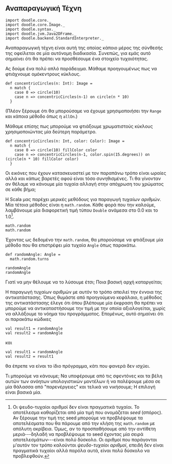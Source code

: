 ## Αναπαραγωγική Τέχνη

```tut:invisible
import doodle.core._
import doodle.core.Image._
import doodle.syntax._
import doodle.jvm.Java2DFrame._
import doodle.backend.StandardInterpreter._
```

Αναπαραγωγική τέχνη είναι αυτή της οποίας κάποιο μέρος της σύνθεσής της οφείλεται σε μία αυτόνομη διαδικασία. Συνεπώς, για εμάς αυτό σημαίνει ότι θα πρέπει να προσθέσουμε ένα στοιχείο τυχαιότητας.

Ας δούμε ένα πολύ απλό παράδειγμα. Μάθαμε προηγουμένως πως να φτιάχνουμε ομόκεντρους κύκλους.

```tut:silent:book
def concentricCircles(n: Int): Image =
  n match {
    case 0 => circle(10)
    case n => concentricCircles(n-1) on circle(n * 10) 
  }
```

(Πλέον ξέρουμε ότι θα μπορούσαμε να έχουμε χρησιμοποιήσει την `Range` και κάποια μέθοδο όπως η `allOn`.)

Μάθαμε επίσης πως μπορούμε να φτιάξουμε χρωματιστούς κύκλους χρησιμοποιώντας μία δεύτερη παράμετρο.

```tut:silent:book
def concentricCircles(n: Int, color: Color): Image =
  n match {
    case 0 => circle(10) fillColor color
    case n => concentricCircles(n-1, color.spin(15.degrees)) on (circle(n * 10) fillColor color) 
  }
```

Οι εικόνες που έχουν κατασκευαστεί με τον παραπάνω τρόπο είναι ωραίες αλλά και κάπως βαρετές αφού είναι τόσο συνηθισμένες. Τι θα γίνονταν αν θέλαμε να κάνουμε μία τυχαία αλλαγή στην απόχρωση του χρώματος σε κάθε βήμα;

Η Scala μας παρέχει μερικές μεθόδους για παραγωγή *τυχαίων αριθμών*. Μία τέτοια μέθοδος είναι η `math.random`. Κάθε φορά που την καλούμε, λαμβάνουμε μία διαφορετική τιμή τύπου `Double` ανάμεσα στο 0.0 και το 1.0[^ψευδο-τυχαίοι].

[^ψευδο-τυχαίοι]: Οι ψευδο-τυχαίοι αριθμοί δεν είναι πραγματικά τυχαίοι. Το αποτέλεσμα καθορίζεται από μία τιμή που ονομάζεται *seed* (σπόρος). Αν ξέρουμε την τιμή της seed μπορούμε να προβλέψουμε τα αποτελέσματα που θα πάρουμε από την κλήση της `math.random` με απόλυτη ακρίβεια. Όμως, αν το προσπαθήσουμε από την αντίθετη μεριά---δηλαδή να προβλέψουμε το seed έχοντας μία σειρά αποτελεσμάτων---είναι πολύ δύσκολο. Οι αριθμοί που παράγονται μ'αυτόν τον τρόπο καλούνται *ψευδο-τυχαίοι αριθμοί*, επειδή δεν είναι πραγματικά τυχαίοι αλλά παρόλα αυτά, είναι πολύ δύσκολο να προβλεφθούν.

```tut:book
math.random
math.random
```

Έχοντας ως δεδομένο την `math.random`, θα μπορούσαμε να φτιάξουμε μία μέθοδο που θα επιστρέφει μία τυχαία `Angle` όπως παρακάτω.

```tut:book
def randomAngle: Angle = 
  math.random.turns
  
randomAngle
randomAngle
```

Γιατί να μην θέλουμε να το λύσουμε έτσι; Ποια βασική αρχή καταργείται;

<div class="solution">
Η παραγωγή τυχαίων αριθμών με αυτόν το τρόπο απειλεί την έννοια της αντικατάστασης. Όπως θυμάστε από προηγούμενο κεφάλαιο, η μέθοδος της αντικατάστασης έλεγε ότι όπου βλέπουμε μία έκφραση θα πρέπει να μπορούμε να αντικαταστήσουμε την τιμή με την οποία αξιολογείται, χωρίς να αλλάξουμε το νόημα του προγράμματος. Επομένως, αυτό σημαίνει ότι οι παρακάτω κώδικες

```tut:book
val result1 = randomAngle
val result2 = randomAngle
```

και

```tut:book
val result1 = randomAngle
val result2 = result1
```

θα έπρεπε να είναι το ίδιο πρόγραμμα, κάτι που φανερά δεν ισχύει.
</div>

Τι μπορούμε να κάνουμε; Να υποφέρουμε από τις σφεντόνες και τα βέλη αυτών των ανόητων υπολογιστικών μοντέλων ή να παλέψουμε μέσα σε μία θάλασσα από "παρενέργειες" και τελικά να νικήσουμε; Η επιλογή είναι βασικά μία.
